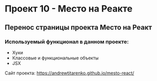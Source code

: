 # Проект 10 - Место на Реакте 


## Перенос страницы проекта Место на Реакт

### Используемый функционал в данном проекте:
- Хуки
- Классовые и функциональные объекты
- JSX

Сайт проекта: https://andrewtitarenko.github.io/mesto-react/